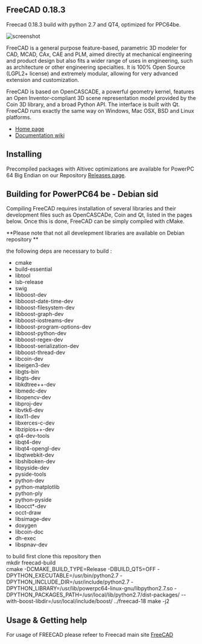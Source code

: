 FreeCAD 0.18.3
-------

Freecad 0.18.3 build with python 2.7 and QT4, optimized for PPC64be.

![screenshot](http://www.freecadweb.org/wiki/images/thumb/7/72/Freecad016_screenshot1.jpg/800px-Freecad016_screenshot1.jpg)

FreeCAD is a general purpose feature-based, parametric 3D modeler for 
CAD, MCAD, CAx, CAE and PLM, aimed directly at mechanical engineering 
and product design but also fits a wider range of uses in engineering, 
such as architecture or other engineering specialties. It is 100% Open 
Source (LGPL2+ license) and extremely modular, allowing for very 
advanced extension and customization.

FreeCAD is based on OpenCASCADE, a powerful geometry kernel, features an 
Open Inventor-compliant 3D scene representation model provided by the 
Coin 3D library, and a broad Python API. The interface is built with Qt. 
FreeCAD runs exactly the same way on Windows, Mac OSX, BSD and Linux 
platforms.

- [Home page](http://www.freecadweb.org)
- [Documentation wiki](http://www.freecadweb.org/wiki/)

Installing
----------

Precompiled packages with Altivec optimizations are available for PowerPC 64 Big Endian on our Repository 
[Releases page](https://repo.powerprogress.org/debian/buildpak/freecad-18/).

Building for PowerPC64 be - Debian sid
---------

Compiling FreeCAD requires installation of several libraries and their 
development files such as OpenCASCADe, Coin and Qt, listed in the 
pages below. Once this is done, FreeCAD can be simply compiled with 
cMake. 

**Please note that not all develepment libraries are available on Debian repository **

the following deps are necessary to build :
+ cmake 
+ build-essential 
+ libtool 
+ lsb-release 
+ swig 
+ libboost-dev 
+ libboost-date-time-dev 
+ libboost-filesystem-dev 
+ libboost-graph-dev 
+ libboost-iostreams-dev 
+ libboost-program-options-dev 
+ libboost-python-dev 
+ libboost-regex-dev 
+ libboost-serialization-dev 
+ libboost-thread-dev 
+ libcoin-dev 
+ libeigen3-dev 
+ libgts-bin 
+ libgts-dev 
+ libkdtree++-dev 
+ libmedc-dev 
+ libopencv-dev 
+ libproj-dev 
+ libvtk6-dev 
+ libx11-dev 
+ libxerces-c-dev 
+ libzipios++-dev 
+ qt4-dev-tools 
+ libqt4-dev 
+ libqt4-opengl-dev 
+ libqtwebkit-dev 
+ libshiboken-dev 
+ libpyside-dev 
+ pyside-tools 
+ python-dev 
+ python-matplotlib 
+ python-ply 
+ python-pyside 
+ libocct*-dev 
+ occt-draw 
+ libsimage-dev 
+ doxygen 
+ libcoin-doc 
+ dh-exec 
+ libspnav-dev 

to build first clone this repository then<br> 
mkdir freecad-build<br>
cmake -DCMAKE_BUILD_TYPE=Release -DBUILD_QT5=OFF -DPYTHON_EXECUTABLE=/usr/bin/python2.7 -DPYTHON_INCLUDE_DIR=/usr/include/python2.7 -DPYTHON_LIBRARY=/usr/lib/powerpc64-linux-gnu/libpython2.7.so -DPYTHON_PACKAGES_PATH=/usr/local/lib/python2.7/dist-packages/ --with-boost-libdir=/usr/local/include/boost/ ../freecad-18
make -j2<br>

Usage & Getting help
--------------------

For usage of FREECAD please refeer to Freecad main site [FreeCAD](https://www.freecadweb.org/)
